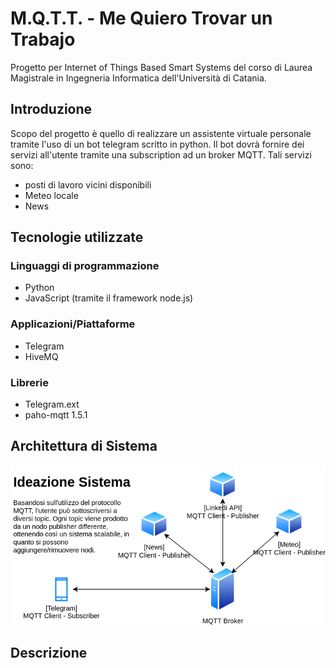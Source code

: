 # M.Q.T.T. - Me Quiero Trovar un Trabajo
Progetto per Internet of Things Based Smart Systems del corso di Laurea Magistrale in Ingegneria Informatica dell'Università di Catania.

## Introduzione
Scopo del progetto è quello di realizzare un assistente virtuale personale tramite l'uso di un bot telegram scritto in python. Il bot dovrà fornire dei servizi all'utente tramite una subscription ad un broker MQTT. Tali servizi sono:
  - posti di lavoro vicini disponibili 
  - Meteo locale
  - News

## Tecnologie utilizzate
### Linguaggi di programmazione
  - Python
  - JavaScript (tramite il framework node.js)

### Applicazioni/Piattaforme
  - Telegram
  - HiveMQ

### Librerie
  - Telegram.ext
  - paho-mqtt 1.5.1

## Architettura di Sistema
![diagramma ideazione](/imgs/SombreroDiagram.png)

## Descrizione

